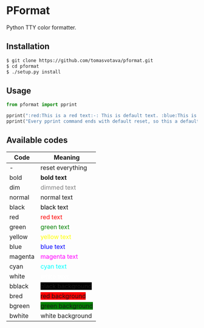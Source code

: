 # PFormat
Python TTY color formatter.

## Installation
```bash
$ git clone https://github.com/tomasvotava/pformat.git
$ cd pformat
$ ./setup.py install
```

## Usage
```python
from pformat import pprint

pprint(":red:This is a red text:-: This is default text. :blue:This is blue text.")
pprint("Every pprint command ends with default reset, so this a default text.")
```

## Available codes
| Code    | Meaning                                                  |
|---------|----------------------------------------------------------|
| -       | reset everything                                         |
| bold    | **bold text**                                            |
| dim     | <span style="color: gray;">dimmed text</span>            |
| normal  | normal text                                              |
| black   | <span style="color: black;">black text</span>            |
| red     | <span style="color: red;">red text</span>                |
| green   | <span style="color: green;">green text</span>            |
| yellow  | <span style="color: yellow;">yellow text</span>          |
| blue    | <span style="color: blue;">blue text</span>              |
| magenta | <span style="color: magenta;">magenta text</span>        |
| cyan    | <span style="color: cyan;">cyan text</span>              |
| white   | <span style="color: white;">white text</span>            |
| bblack  | <span style="background: black;">black background</span> |
| bred    | <span style="background: red;">red background</span>     |
| bgreen  | <span style="background: green;">green background</span> |
| bwhite  | <span style="background: white;">white background</span> |

